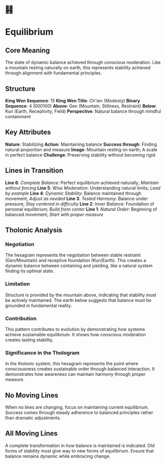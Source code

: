 # ䷎ 
# Equilibrium

## Core Meaning
The state of dynamic balance achieved through conscious moderation. Like a mountain resting naturally on earth, this represents stability achieved through alignment with fundamental principles.

## Structure
**King Wen Sequence**: 15
**King Wen Title**: Ch'ien (Modesty)
**Binary Sequence**: 4 (000100)
**Above**: Gen (Mountain, Stillness, Restraint)
**Below**: Kun (Earth, Receptivity, Field)
**Perspective**: Natural balance through mindful containment

## Key Attributes
**Nature**: Stabilizing
**Action**: Maintaining balance
**Success through**: Finding natural proportion and measure
**Image**: Mountain resting on earth; A scale in perfect balance
**Challenge**: Preserving stability without becoming rigid

## Lines in Transition
**Line 6**: *Complete Balance*: Perfect equilibrium achieved naturally; *Maintain without forcing*
**Line 5**: *Wise Moderation*: Understanding natural limits; *Lead by example*
**Line 4**: *Dynamic Stability*: Balance maintained through movement; *Adjust as needed*
**Line 3**: *Tested Harmony*: Balance under pressure; *Stay centered in difficulty*
**Line 2**: *Inner Balance*: Foundation of personal equilibrium; *Build from center*
**Line 1**: *Natural Order*: Beginning of balanced movement; *Start with proper measure*

## Tholonic Analysis
### Negotiation
The hexagram represents the negotiation between stable restraint (Gen/Mountain) and receptive foundation (Kun/Earth). This creates a dynamic balance between containing and yielding, like a natural system finding its optimal state.

### Limitation
Structure is provided by the mountain above, indicating that stability must be actively maintained. The earth below suggests that balance must be grounded in fundamental reality.

### Contribution
This pattern contributes to evolution by demonstrating how systems achieve sustainable equilibrium. It shows how conscious moderation creates lasting stability.

### Significance in the Thologram
In the tholonic system, this hexagram represents the point where consciousness creates sustainable order through balanced interaction. It demonstrates how awareness can maintain harmony through proper measure.

## No Moving Lines
When no lines are changing, focus on maintaining current equilibrium. Success comes through steady adherence to balanced principles rather than dramatic adjustments.

## All Moving Lines
A complete transformation in how balance is maintained is indicated. Old forms of stability must give way to new forms of equilibrium. Ensure that balance remains dynamic while embracing change.